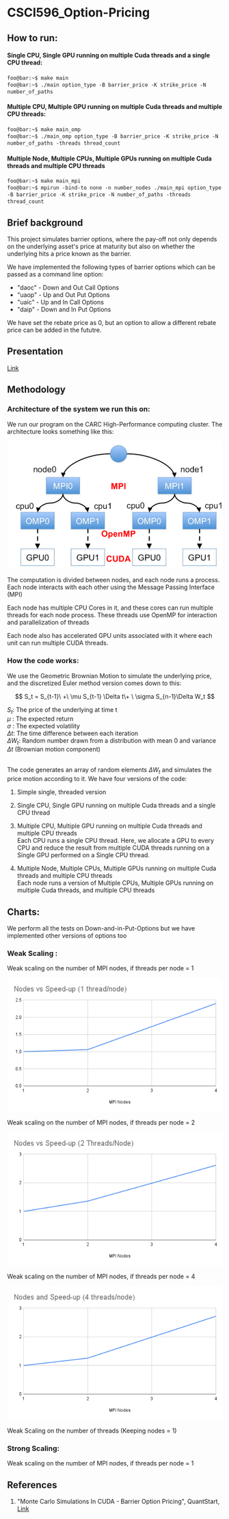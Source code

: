 # CSCI596_Option-Pricing

## How to run:

#### Single CPU, Single GPU running on multiple Cuda threads and a single CPU thread:
```console
foo@bar:~$ make main
foo@bar:~$ ./main option_type -B barrier_price -K strike_price -N number_of_paths
```

#### Multiple CPU, Multiple GPU running on multiple Cuda threads and multiple CPU threads:
```console
foo@bar:~$ make main_omp
foo@bar:~$ ./main_omp option_type -B barrier_price -K strike_price -N number_of_paths -threads thread_count
```
#### Multiple Node, Multiple CPUs, Multiple GPUs running on multiple Cuda threads and multiple CPU threads
```console
foo@bar:~$ make main_mpi
foo@bar:~$ mpirun -bind-to none -n number_nodes ./main_mpi option_type -B barrier_price -K strike_price -N number_of_paths -threads thread_count
```
## Brief background

This project simulates barrier options, where the pay-off not only depends on the underlying asset's price at maturity but also on whether the underlying hits a price known as the barrier.

We have implemented the following types of barrier options which can be passed as a command line option:
<ul>
<li>"daoc" - Down and Out Call Options</li>
<li>"uaop" - Up and Out Put Options</li>
<li>"uaic" - Up and In Call Options</li>
<li>"daip" - Down and In Put Options</li>
</ul>

We have set the rebate price as 0, but an option to allow a different rebate price can be added in the fututre.

## Presentation
[Link](https://docs.google.com/presentation/d/1jKo4DxYR8iUAGKAsCCW4L0UDvdvlTYFz5IpUdjG1vR8/edit#slide=id.g2628c323073_0_54)


## Methodology

### Architecture of the system we run this on:
We run our program on the CARC High-Performance computing cluster.
The architecture looks something like this:

![Alt text](image.png)
<p>
The computation is divided between nodes, and each node runs a process.
Each node interacts with each other using the Message Passing Interface (MPI)
<p>
Each node has multiple CPU Cores in it, and these cores can run multiple threads for each node process. These threads use OpenMP for interaction and parallelization of threads
<p>
Each node also has accelerated GPU units associated with it where each unit can run multiple CUDA threads.


### How the code works:

We use the Geometric Brownian Motion to simulate the underlying price, and the discretized Euler method version comes down to this:

$$ S_t = S_{t-1}\ +\  \mu S_{t-1} \Delta t\+ \ \sigma  S_{n-1}\Delta W_t  $$

$S_t$: The price of the underlying at time t <br>
$\mu$ : The expected return <br>
$\sigma$ : The expected volatility<br>
$\Delta t$: The time difference between each iteration <br>
$\Delta W_t$: Random number drawn from a distribution with mean 0 and variance $\Delta t$ (Brownian motion component) <br>
<br>

The code generates an array of random elements $\Delta W_t$ and simulates the price motion according to it. 
We have four versions of the code:
<ol>
<li> <p>Simple single, threaded version
<li> <p>Single CPU, Single GPU running on multiple Cuda threads and a single CPU thread
<li><p> Multiple CPU, Multiple GPU running on multiple Cuda threads and multiple CPU threads
<br> Each CPU runs a single CPU thread. Here, we allocate a GPU to every CPU and reduce the result from multiple CUDA threads running on a Single GPU performed on a Single CPU thread.  
<li> <p> Multiple Node, Multiple CPUs, Multiple GPUs running on multiple Cuda threads and multiple CPU threads<br>
Each node runs a version of Multiple CPUs, Multiple GPUs running on multiple Cuda threads, and multiple CPU threads
</ol>

## Charts:
We perform all the tests on Down-and-in-Put-Options but we have implemented other versions of options too
### Weak Scaling :
Weak scaling on the number of MPI nodes, if threads per node = 1

![Alt text](<charts/Nodes vs Speed-up (1 thread_node) weak scaling.png>)

Weak scaling on the number of MPI nodes, if threads per node = 2

![Alt text](<charts/Nodes vs Speed-up (2 Threads_Node) weak_scaling.png>)

Weak scaling on the number of MPI nodes, if threads per node = 4

![Alt text](<charts/Nodes and Speed-up (4 threads_node) weak_scaling.png>)

Weak Scaling on the number of threads (Keeping nodes = 1)

### Strong Scaling:
Weak scaling on the number of MPI nodes, if threads per node = 1



## References

1. "Monte Carlo Simulations In CUDA - Barrier Option Pricing",  QuantStart, [Link](https://www.quantstart.com/articles/Monte-Carlo-Simulations-In-CUDA-Barrier-Option-Pricing/) <br>
